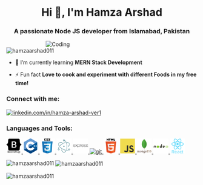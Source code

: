 <h1 align="center">Hi 👋, I'm Hamza Arshad</h1>
<h3 align="center">A passionate Node JS developer from Islamabad, Pakistan</h3>

<img src="https://www.google.com/url?sa=i&url=https%3A%2F%2Fgithub.com%2Frudrabarad%2FGifs&psig=AOvVaw1zyiSI3MKml1lbD6OGHTx4&ust=1681323668574000&source=images&cd=vfe&ved=0CBEQjRxqFwoTCJDrxvS4ov4CFQAAAAAdAAAAABAn" align="right" width="400" alt="Coding">

<p align="left"> <img src="https://komarev.com/ghpvc/?username=hamzaarshad011&label=Profile%20views&color=0e75b6&style=flat" alt="hamzaarshad011" /> </p>

- 🌱 I’m currently learning **MERN Stack Development**

- ⚡ Fun fact **Love to cook and experiment with different Foods in my free time!**

<h3 align="left">Connect with me:</h3>
<p align="left">
<a href="https://linkedin.com/in/linkedin.com/in/hamza-arshad-ver1" target="blank"><img align="center" src="https://raw.githubusercontent.com/rahuldkjain/github-profile-readme-generator/master/src/images/icons/Social/linked-in-alt.svg" alt="linkedin.com/in/hamza-arshad-ver1" height="30" width="40" /></a>
</p>

<h3 align="left">Languages and Tools:</h3>
<p align="left"> <a href="https://getbootstrap.com" target="_blank" rel="noreferrer"> <img src="https://raw.githubusercontent.com/devicons/devicon/master/icons/bootstrap/bootstrap-plain-wordmark.svg" alt="bootstrap" width="40" height="40"/> </a> <a href="https://www.w3schools.com/cpp/" target="_blank" rel="noreferrer"> <img src="https://raw.githubusercontent.com/devicons/devicon/master/icons/cplusplus/cplusplus-original.svg" alt="cplusplus" width="40" height="40"/> </a> <a href="https://www.w3schools.com/css/" target="_blank" rel="noreferrer"> <img src="https://raw.githubusercontent.com/devicons/devicon/master/icons/css3/css3-original-wordmark.svg" alt="css3" width="40" height="40"/> </a> <a href="https://www.electronjs.org" target="_blank" rel="noreferrer"> <img src="https://raw.githubusercontent.com/devicons/devicon/master/icons/electron/electron-original.svg" alt="electron" width="40" height="40"/> </a> <a href="https://expressjs.com" target="_blank" rel="noreferrer"> <img src="https://raw.githubusercontent.com/devicons/devicon/master/icons/express/express-original-wordmark.svg" alt="express" width="40" height="40"/> </a> <a href="https://git-scm.com/" target="_blank" rel="noreferrer"> <img src="https://www.vectorlogo.zone/logos/git-scm/git-scm-icon.svg" alt="git" width="40" height="40"/> </a> <a href="https://www.w3.org/html/" target="_blank" rel="noreferrer"> <img src="https://raw.githubusercontent.com/devicons/devicon/master/icons/html5/html5-original-wordmark.svg" alt="html5" width="40" height="40"/> </a> <a href="https://developer.mozilla.org/en-US/docs/Web/JavaScript" target="_blank" rel="noreferrer"> <img src="https://raw.githubusercontent.com/devicons/devicon/master/icons/javascript/javascript-original.svg" alt="javascript" width="40" height="40"/> </a> <a href="https://www.mongodb.com/" target="_blank" rel="noreferrer"> <img src="https://raw.githubusercontent.com/devicons/devicon/master/icons/mongodb/mongodb-original-wordmark.svg" alt="mongodb" width="40" height="40"/> </a> <a href="https://nodejs.org" target="_blank" rel="noreferrer"> <img src="https://raw.githubusercontent.com/devicons/devicon/master/icons/nodejs/nodejs-original-wordmark.svg" alt="nodejs" width="40" height="40"/> </a> <a href="https://reactjs.org/" target="_blank" rel="noreferrer"> <img src="https://raw.githubusercontent.com/devicons/devicon/master/icons/react/react-original-wordmark.svg" alt="react" width="40" height="40"/> </a> </p>

<p><img align="left" src="https://github-readme-stats.vercel.app/api/top-langs?username=hamzaarshad011&show_icons=true&locale=en&layout=compact" alt="hamzaarshad011" /></p>

<p>&nbsp;<img align="center" src="https://github-readme-stats.vercel.app/api?username=hamzaarshad011&show_icons=true&locale=en" alt="hamzaarshad011" /></p>

<p><img align="center" src="https://github-readme-streak-stats.herokuapp.com/?user=hamzaarshad011&" alt="hamzaarshad011" /></p>
